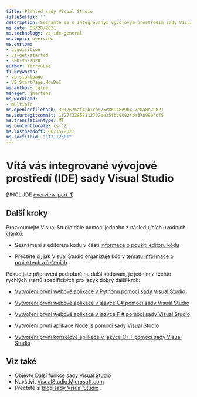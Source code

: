 ```yaml
---
title: Přehled sady Visual Studio
titleSuffix: ''
description: Seznamte se s integrovaným vývojovým prostředím sady Visual Studio.
ms.date: 05/28/2021
ms.technology: vs-ide-general
ms.topic: overview
ms.custom:
- acquisition
- vs-get-started
- SEO-VS-2020
author: TerryGLee
f1_keywords:
- vs.startpage
- VS.StartPage.HowDoI
ms.author: tglee
manager: jmartens
ms.workload:
- multiple
ms.openlocfilehash: 3012676af42b1cb575e86948e9bc27e0a0e29821
ms.sourcegitcommit: 1f27f33852112702ee35fbc0c02fba37899e4cf5
ms.translationtype: MT
ms.contentlocale: cs-CZ
ms.lasthandoff: 06/15/2021
ms.locfileid: "112112501"
---
```

# <a name="welcome-to-the-visual-studio-ide"></a>Vítá vás integrované vývojové prostředí (IDE) sady Visual Studio

[!INCLUDE [overview-part-1](includes/ide-overview.md)]

## <a name="next-steps"></a>Další kroky

Prozkoumejte Visual Studio dále pomocí jednoho z následujících úvodních článků:

- Seznámení s editorem kódu v části [informace o použití editoru kódu](../get-started/tutorial-editor.md)

- Přečtěte si, jak Visual Studio organizuje kód v [tématu informace o projektech a řešeních](../get-started/tutorial-projects-solutions.md) .

Pokud jste připraveni podrobně na další kódování, je jedním z těchto rychlých startů specifických pro jazyk dobrý další krok:

- [Vytvoření první webové aplikace v Pythonu pomocí sady Visual Studio](../ide/quickstart-python.md)

- [Vytvoření první webové aplikace v jazyce C# pomocí sady Visual Studio](../ide/quickstart-aspnet-core.md)

- [Vytvoření první webové aplikace v jazyce F # pomocí sady Visual Studio](../ide/quickstart-fsharp.md)

- [Vytvoření první aplikace Node.js pomocí sady Visual Studio](../ide/quickstart-nodejs.md)

- [Vytvoření první konzolové aplikace v jazyce C++ pomocí sady Visual Studio](/cpp/get-started/tutorial-console-cpp)

## <a name="see-also"></a>Viz také

- Objevte [Další funkce sady Visual Studio](../ide/advanced-feature-overview.md)
- Navštívit [VisualStudio.Microsoft.com](https://visualstudio.microsoft.com/vs/)
- Přečtěte si [blog sady Visual Studio](https://devblogs.microsoft.com/visualstudio/) .
